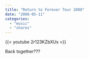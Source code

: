```yaml
---
title: "Return to Forever Tour 2008"
date: "2008-05-11"
categories:
  - "music"
  - "shares"
---
```


{{< youtube 2r123KZbXUs >}}

Back together???

